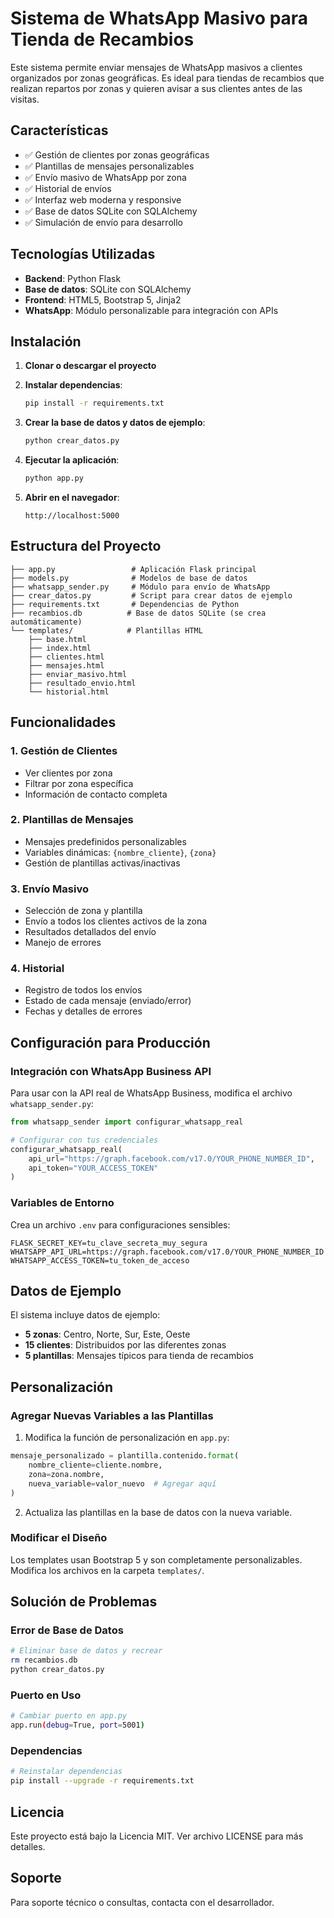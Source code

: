 # Sistema de WhatsApp Masivo para Tienda de Recambios

Este sistema permite enviar mensajes de WhatsApp masivos a clientes organizados por zonas geográficas. Es ideal para tiendas de recambios que realizan repartos por zonas y quieren avisar a sus clientes antes de las visitas.

## Características

- ✅ Gestión de clientes por zonas geográficas
- ✅ Plantillas de mensajes personalizables
- ✅ Envío masivo de WhatsApp por zona
- ✅ Historial de envíos
- ✅ Interfaz web moderna y responsive
- ✅ Base de datos SQLite con SQLAlchemy
- ✅ Simulación de envío para desarrollo

## Tecnologías Utilizadas

- **Backend**: Python Flask
- **Base de datos**: SQLite con SQLAlchemy
- **Frontend**: HTML5, Bootstrap 5, Jinja2
- **WhatsApp**: Módulo personalizable para integración con APIs

## Instalación

1. **Clonar o descargar el proyecto**

2. **Instalar dependencias**:
   ```bash
   pip install -r requirements.txt
   ```

3. **Crear la base de datos y datos de ejemplo**:
   ```bash
   python crear_datos.py
   ```

4. **Ejecutar la aplicación**:
   ```bash
   python app.py
   ```

5. **Abrir en el navegador**:
   ```
   http://localhost:5000
   ```

## Estructura del Proyecto

```
├── app.py                 # Aplicación Flask principal
├── models.py              # Modelos de base de datos
├── whatsapp_sender.py     # Módulo para envío de WhatsApp
├── crear_datos.py         # Script para crear datos de ejemplo
├── requirements.txt       # Dependencias de Python
├── recambios.db          # Base de datos SQLite (se crea automáticamente)
└── templates/            # Plantillas HTML
    ├── base.html
    ├── index.html
    ├── clientes.html
    ├── mensajes.html
    ├── enviar_masivo.html
    ├── resultado_envio.html
    └── historial.html
```

## Funcionalidades

### 1. Gestión de Clientes
- Ver clientes por zona
- Filtrar por zona específica
- Información de contacto completa

### 2. Plantillas de Mensajes
- Mensajes predefinidos personalizables
- Variables dinámicas: `{nombre_cliente}`, `{zona}`
- Gestión de plantillas activas/inactivas

### 3. Envío Masivo
- Selección de zona y plantilla
- Envío a todos los clientes activos de la zona
- Resultados detallados del envío
- Manejo de errores

### 4. Historial
- Registro de todos los envíos
- Estado de cada mensaje (enviado/error)
- Fechas y detalles de errores

## Configuración para Producción

### Integración con WhatsApp Business API

Para usar con la API real de WhatsApp Business, modifica el archivo `whatsapp_sender.py`:

```python
from whatsapp_sender import configurar_whatsapp_real

# Configurar con tus credenciales
configurar_whatsapp_real(
    api_url="https://graph.facebook.com/v17.0/YOUR_PHONE_NUMBER_ID",
    api_token="YOUR_ACCESS_TOKEN"
)
```

### Variables de Entorno

Crea un archivo `.env` para configuraciones sensibles:

```env
FLASK_SECRET_KEY=tu_clave_secreta_muy_segura
WHATSAPP_API_URL=https://graph.facebook.com/v17.0/YOUR_PHONE_NUMBER_ID
WHATSAPP_ACCESS_TOKEN=tu_token_de_acceso
```

## Datos de Ejemplo

El sistema incluye datos de ejemplo:

- **5 zonas**: Centro, Norte, Sur, Este, Oeste
- **15 clientes**: Distribuidos por las diferentes zonas
- **5 plantillas**: Mensajes típicos para tienda de recambios

## Personalización

### Agregar Nuevas Variables a las Plantillas

1. Modifica la función de personalización en `app.py`:
```python
mensaje_personalizado = plantilla.contenido.format(
    nombre_cliente=cliente.nombre,
    zona=zona.nombre,
    nueva_variable=valor_nuevo  # Agregar aquí
)
```

2. Actualiza las plantillas en la base de datos con la nueva variable.

### Modificar el Diseño

Los templates usan Bootstrap 5 y son completamente personalizables. Modifica los archivos en la carpeta `templates/`.

## Solución de Problemas

### Error de Base de Datos
```bash
# Eliminar base de datos y recrear
rm recambios.db
python crear_datos.py
```

### Puerto en Uso
```bash
# Cambiar puerto en app.py
app.run(debug=True, port=5001)
```

### Dependencias
```bash
# Reinstalar dependencias
pip install --upgrade -r requirements.txt
```

## Licencia

Este proyecto está bajo la Licencia MIT. Ver archivo LICENSE para más detalles.

## Soporte

Para soporte técnico o consultas, contacta con el desarrollador.

